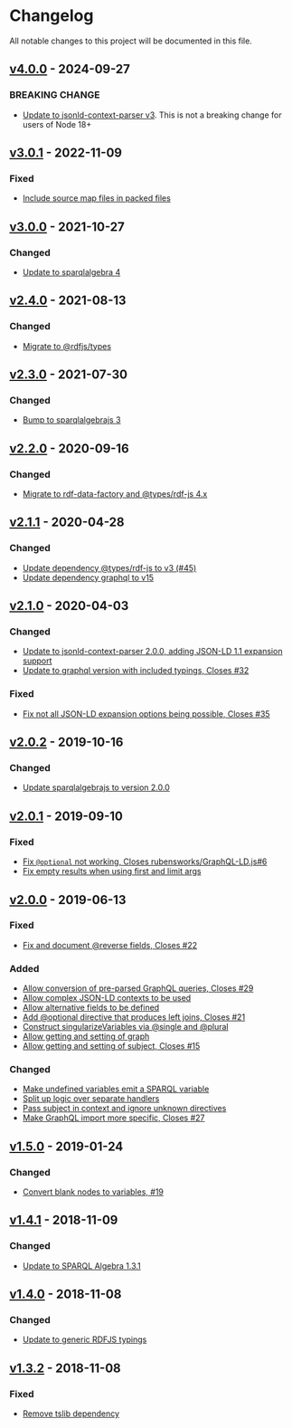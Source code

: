 # Changelog
All notable changes to this project will be documented in this file.

<a name="v4.0.0"></a>
## [v4.0.0](https://github.com/rubensworks/graphql-to-sparql.js/compare/v3.0.1...v4.0.0) - 2024-09-27

### BREAKING CHANGE
* [Update to jsonld-context-parser v3](https://github.com/rubensworks/graphql-to-sparql.js/commit/eafce891bb5412c9999f658942bf74149a87803c). This is not a breaking change for users of Node 18+

<a name="v3.0.1"></a>
## [v3.0.1](https://github.com/rubensworks/graphql-to-sparql.js/compare/v3.0.0...v3.0.1) - 2022-11-09

### Fixed
* [Include source map files in packed files](https://github.com/rubensworks/graphql-to-sparql.js/commit/22fbf393d393c5a7f1542cf00e95a1e7e029c8bc)

<a name="v3.0.0"></a>
## [v3.0.0](https://github.com/rubensworks/graphql-to-sparql.js/compare/v2.4.0...v3.0.0) - 2021-10-27

### Changed
* [Update to sparqlalgebra 4](https://github.com/rubensworks/graphql-to-sparql.js/commit/be13e2abd17cf03202f3f22e8e08d138e958ad8f)

<a name="v2.4.0"></a>
## [v2.4.0](https://github.com/rubensworks/graphql-to-sparql.js/compare/v2.3.0...v2.4.0) - 2021-08-13

### Changed
* [Migrate to @rdfjs/types](https://github.com/rubensworks/graphql-to-sparql.js/commit/4399720cf1805699446993df5a969cf0e5aa406f)

<a name="v2.3.0"></a>
## [v2.3.0](https://github.com/rubensworks/graphql-to-sparql.js/compare/v2.2.0...v2.3.0) - 2021-07-30

### Changed
* [Bump to sparqlalgebrajs 3](https://github.com/rubensworks/graphql-to-sparql.js/commit/55461f9c9038a1c968d924cf3f0ec5b9b71650c5)

<a name="v2.2.0"></a>
## [v2.2.0](https://github.com/rubensworks/graphql-to-sparql.js/compare/v2.1.1...v2.2.0) - 2020-09-16

### Changed
* [Migrate to rdf-data-factory and @types/rdf-js 4.x](https://github.com/rubensworks/graphql-to-sparql.js/commit/7194bf49f80b02727babff0e0ffcaf2c43930cd9)

<a name="v2.1.1"></a>
## [v2.1.1](https://github.com/rubensworks/graphql-to-sparql.js/compare/v2.1.0...v2.1.1) - 2020-04-28

### Changed
* [Update dependency @types/rdf-js to v3 (#45)](https://github.com/rubensworks/graphql-to-sparql.js/commit/65f411bbf6b3d751ae7f665863f2d0b5df207d70)
* [Update dependency graphql to v15](https://github.com/rubensworks/graphql-to-sparql.js/commit/a74af1cc4753ca9d4c702e33d45b8d50084563cd)

<a name="v2.1.0"></a>
## [v2.1.0](https://github.com/rubensworks/graphql-to-sparql.js/compare/v2.0.2...v2.1.0) - 2020-04-03

### Changed
* [Update to jsonld-context-parser 2.0.0, adding JSON-LD 1.1 expansion support](https://github.com/rubensworks/graphql-to-sparql.js/commit/14b4f2a4deeeabad1114d60bb6c1f89c7e20655f)
* [Update to graphql version with included typings, Closes #32](https://github.com/rubensworks/graphql-to-sparql.js/commit/890770855a84cc4f08bcbcbfd4551b99c7c2221d)

### Fixed
* [Fix not all JSON-LD expansion options being possible, Closes #35](https://github.com/rubensworks/graphql-to-sparql.js/commit/b1b3a9c4cd451aba034ba14e659a7677a0afb445)

<a name="v2.0.2"></a>
## [v2.0.2](https://github.com/rubensworks/graphql-to-sparql.js/compare/v2.0.1...v2.0.2) - 2019-10-16

### Changed
* [Update sparqlalgebrajs to version 2.0.0](https://github.com/rubensworks/graphql-to-sparql.js/commit/e0241a7d430dfd83586c5db1fc86dc3bb5cc1b1b)

<a name="v2.0.1"></a>
## [v2.0.1](https://github.com/rubensworks/graphql-to-sparql.js/compare/v2.0.0...v2.0.1) - 2019-09-10

### Fixed
* [Fix `@optional` not working, Closes rubensworks/GraphQL-LD.js#6](https://github.com/rubensworks/graphql-to-sparql.js/commit/3f5ec07d272644143b6cddf739c69ef3dc09c8fd)
* [Fix empty results when using first and limit args](https://github.com/rubensworks/graphql-to-sparql.js/commit/c8696def4389d879965b49b01fcf90ba0373e49e)

<a name="v2.0.0"></a>
## [v2.0.0](https://github.com/rubensworks/graphql-to-sparql.js/compare/v1.5.0...v2.0.0) - 2019-06-13

### Fixed
* [Fix and document @reverse fields, Closes #22](https://github.com/rubensworks/graphql-to-sparql.js/commit/8cdb439f844172753c739a119ea7873df2cd98d3)

### Added
* [Allow conversion of pre-parsed GraphQL queries, Closes #29](https://github.com/rubensworks/graphql-to-sparql.js/commit/15d8628cafb7ec8b3fbe729346d5fb800862702c)
* [Allow complex JSON-LD contexts to be used](https://github.com/rubensworks/graphql-to-sparql.js/commit/c41462a490940594096b507f9604b1bba955e209)
* [Allow alternative fields to be defined](https://github.com/rubensworks/graphql-to-sparql.js/commit/5f0e939cfa0e6946d9d83f1278596c53d2958cfd)
* [Add @optional directive that produces left joins, Closes #21](https://github.com/rubensworks/graphql-to-sparql.js/commit/10019a0010c3715fe4a3adc065485150c64083d2)
* [Construct singularizeVariables via @single and @plural](https://github.com/rubensworks/graphql-to-sparql.js/commit/03693ee88a5d529cab8d3d151c3ae164f9a6bd9f)
* [Allow getting and setting of graph](https://github.com/rubensworks/graphql-to-sparql.js/commit/57c094eb8185024ecbb115acb01390d2a5d7fc7d)
* [Allow getting and setting of subject, Closes #15](https://github.com/rubensworks/graphql-to-sparql.js/commit/c05c80a20c744dea03b2df0b6db95f23914aca85)

### Changed
* [Make undefined variables emit a SPARQL variable](https://github.com/rubensworks/graphql-to-sparql.js/commit/ed1f6b6b613c91374bda9a367646598895d8e71c)
* [Split up logic over separate handlers](https://github.com/rubensworks/graphql-to-sparql.js/commit/714484d8d638f3df439a379782a51d30b71d34f9)
* [Pass subject in context and ignore unknown directives](https://github.com/rubensworks/graphql-to-sparql.js/commit/9ae2d641ded939788150dc43ddce0b289fff9df6)
* [Make GraphQL import more specific, Closes #27](https://github.com/rubensworks/graphql-to-sparql.js/commit/997cca7212c868874690e63cf86a5fb7aa5ebf6f)

<a name="v1.5.0"></a>
## [v1.5.0](https://github.com/rubensworks/graphql-to-sparql.js/compare/v1.4.1...v1.5.0) - 2019-01-24

### Changed
* [Convert blank nodes to variables, #19](https://github.com/rubensworks/graphql-to-sparql.js/commit/d5fbe9bb63eb8566cf105f32949101f6d64fbdfc)

<a name="v1.4.1"></a>
## [v1.4.1](https://github.com/rubensworks/graphql-to-sparql.js/compare/v1.4.0...v1.4.1) - 2018-11-09

### Changed
* [Update to SPARQL Algebra 1.3.1](https://github.com/rubensworks/graphql-to-sparql.js/commit/da9f82d7abbf81f84106234d36c38657676f1894)

<a name="v1.4.0"></a>
## [v1.4.0](https://github.com/rubensworks/graphql-to-sparql.js/compare/v1.3.1...v1.4.0) - 2018-11-08

### Changed
* [Update to generic RDFJS typings](https://github.com/rubensworks/graphql-to-sparql.js/commit/95213c794afdcb20a97d9a5a1bc20b4f7570d9e3)

<a name="v1.3.2"></a>
## [v1.3.2](https://github.com/rubensworks/graphql-to-sparql.js/compare/v1.3.1...v1.3.2) - 2018-11-08

### Fixed
* [Remove tslib dependency](https://github.com/rubensworks/graphql-to-sparql.js/commit/7133254886a3c04c6c33afbc2848deca3652c8c1)
